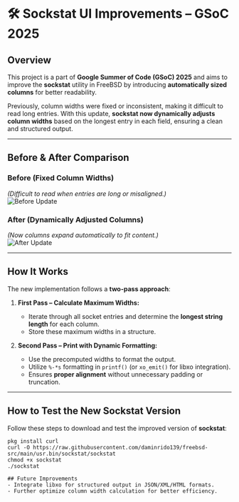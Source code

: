 # 🛠️ Sockstat UI Improvements – GSoC 2025  

## Overview  
This project is a part of **Google Summer of Code (GSoC) 2025** and aims to improve the **sockstat** utility in FreeBSD by introducing **automatically sized columns** for better readability.  

Previously, column widths were fixed or inconsistent, making it difficult to read long entries. With this update, **sockstat now dynamically adjusts column widths** based on the longest entry in each field, ensuring a clean and structured output.  

---

## Before & After Comparison  

### Before (Fixed Column Widths)  
*(Difficult to read when entries are long or misaligned.)*  
![Before Update](path/to/before_image.png)  

### After (Dynamically Adjusted Columns)  
*(Now columns expand automatically to fit content.)*  
![After Update](path/to/after_image.png)  

---

## How It Works  
The new implementation follows a **two-pass approach**:  

1. **First Pass – Calculate Maximum Widths:**  
   - Iterate through all socket entries and determine the **longest string length** for each column.  
   - Store these maximum widths in a structure.  

2. **Second Pass – Print with Dynamic Formatting:**  
   - Use the precomputed widths to format the output.  
   - Utilize `%-*s` formatting in `printf()` (or `xo_emit()` for libxo integration).  
   - Ensures **proper alignment** without unnecessary padding or truncation.  

---

## How to Test the New Sockstat Version  

Follow these steps to download and test the improved version of **sockstat**:  

```
pkg install curl
curl -O https://raw.githubusercontent.com/daminrido139/freebsd-src/main/usr.bin/sockstat/sockstat
chmod +x sockstat
./sockstat

## Future Improvements
- Integrate libxo for structured output in JSON/XML/HTML formats.
- Further optimize column width calculation for better efficiency.

